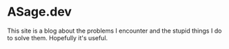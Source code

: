 # ASage.dev

This site is a blog about the problems I encounter and the stupid things I do to solve them.  Hopefully it's useful.
